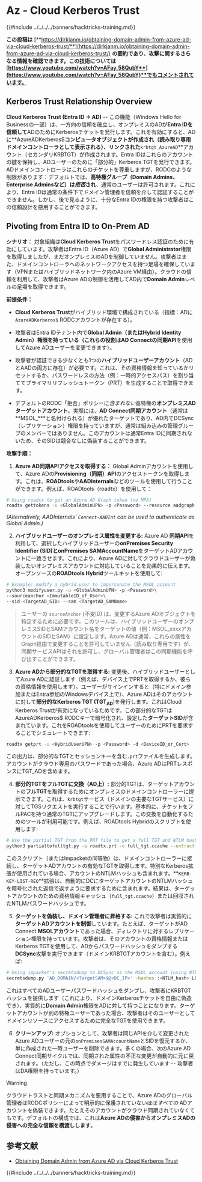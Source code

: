 # Az - Cloud Kerberos Trust

{{#include ../../../../banners/hacktricks-training.md}}

**この投稿は** [**https://dirkjanm.io/obtaining-domain-admin-from-azure-ad-via-cloud-kerberos-trust/**](https://dirkjanm.io/obtaining-domain-admin-from-azure-ad-via-cloud-kerberos-trust/) **の要約であり、攻撃に関するさらなる情報を確認できます。この技術については** [**https://www.youtube.com/watch?v=AFay_58QubY**](https://www.youtube.com/watch?v=AFay_58QubY)**でもコメントされています。**

## Kerberos Trust Relationship Overview

**Cloud Kerberos Trust (Entra ID -> AD)** -- この機能（Windows Hello for Businessの一部）は、一方向の信頼を確立し、オンプレミスのADが**Entra IDを信頼して**ADのためにKerberosチケットを発行します。これを有効にすると、ADに**AzureADKerberos$**コンピュータオブジェクトが作成され（読み取り専用ドメインコントローラとして表示される）、リンクされた**`krbtgt_AzureAD`**アカウント（セカンダリKRBTGT）が作成されます。Entra IDはこれらのアカウントの鍵を保持し、ADユーザーのために「部分的」Kerberos TGTを発行できます。ADドメインコントローラはこれらのチケットを尊重しますが、RODCのような制限があります：デフォルトでは、**高特権グループ（Domain Admins、Enterprise Adminsなど）は*拒否*され**、通常のユーザーは許可されます。これにより、Entra IDは通常の条件下でドメイン管理者を信頼を介して認証することができません。しかし、後で見るように、十分なEntra IDの権限を持つ攻撃者はこの信頼設計を悪用することができます。

## Pivoting from Entra ID to On-Prem AD

**シナリオ：** 対象組織は**Cloud Kerberos Trust**をパスワードレス認証のために有効にしています。攻撃者はEntra ID（Azure AD）で**Global Administrator**権限を取得しましたが、まだオンプレミスのADを制御していません。攻撃者はまた、ドメインコントローラへのネットワークアクセスを持つ足場を確保しています（VPNまたはハイブリッドネットワーク内のAzure VM経由）。クラウドの信頼を利用して、攻撃者はAzure ADの制御を活用してAD内で**Domain Admin**レベルの足場を取得できます。

**前提条件：**

-   **Cloud Kerberos Trust**がハイブリッド環境で構成されている（指標：ADに`AzureADKerberos$` RODCアカウントが存在する）。

-   攻撃者はEntra IDテナント内で**Global Admin（またはHybrid Identity Admin）**権限を持っている（これらの役割はAD Connectの**同期API**を使用してAzure ADユーザーを変更できます）。

-   攻撃者が認証できる少なくとも1つの**ハイブリッドユーザーアカウント**（ADとAADの両方に存在）が必要です。これは、その資格情報を知っているかリセットするか、パスワードレスの方法（例：一時的アクセスパス）を割り当ててプライマリリフレッシュトークン（PRT）を生成することで取得できます。

-   デフォルトのRODC「拒否」ポリシーに*含まれない*高特権の**オンプレミスADターゲットアカウント**。実際には、**AD Connect同期アカウント**（通常は**MSOL_***と名付けられる）が優れたターゲットであり、AD内でDCSync（レプリケーション）権限を持っていますが、通常は組み込みの管理グループのメンバーではありません。このアカウントは通常Entra IDに同期されないため、そのSIDは競合なしに偽装することができます。

**攻撃手順：**

1.  **Azure AD同期APIアクセスを取得する：** Global Adminアカウントを使用して、Azure ADの**Provisioning（同期）API**のアクセストークンを取得します。これは、**ROADtools**や**AADInternals**などのツールを使用して行うことができます。例えば、ROADtools（roadtx）を使用して：
```bash
# Using roadtx to get an Azure AD Graph token (no MFA)
roadtx gettokens -u <GlobalAdminUPN> -p <Password> --resource aadgraph
```
*(Alternatively, AADInternals' `Connect-AADInt` can be used to authenticate as Global Admin.)*

2.  **ハイブリッドユーザーのオンプレミス属性を変更する:** Azure AD **同期API**を利用して、選択したハイブリッドユーザーの**onPremises Security Identifier (SID)**と**onPremises SAMAccountName**をターゲットADアカウントに一致させます。これにより、Azure ADに対してクラウドユーザーが偽装したいオンプレミスアカウントに対応していることを効果的に伝えます。オープンソースの**ROADtools Hybrid**ツールキットを使用して:
```bash
# Example: modify a hybrid user to impersonate the MSOL account
python3 modifyuser.py -u <GlobalAdminUPN> -p <Password>\
--sourceanchor <ImmutableID_of_User>\
--sid <TargetAD_SID> --sam <TargetAD_SAMName>
```
> ユーザーの `sourceAnchor` (不変ID) は、変更するAzure ADオブジェクトを特定するために必要です。このツールは、ハイブリッドユーザーのオンプレミスSIDとSAMアカウント名をターゲットの値（例：MSOL_xxxxアカウントのSIDとSAM）に設定します。Azure ADは通常、これらの属性をGraph経由で変更することを許可していません（読み取り専用です）が、同期サービスAPIはそれを許可し、グローバル管理者はこの同期機能を呼び出すことができます。

3.  **Azure ADから部分的なTGTを取得する:** 変更後、ハイブリッドユーザーとしてAzure ADに認証します（例えば、デバイス上でPRTを取得するか、彼らの資格情報を使用します）。ユーザーがサインインすると（特にドメイン参加またはEntra参加のWindowsデバイス上で）、Azure ADはそのアカウントに対して**部分的なKerberos TGT (TGT**<sub>**AD**</sub>)を発行します。これはCloud Kerberos Trustが有効になっているためです。この部分的なTGTはAzureADKerberos$ RODCキーで暗号化され、設定した**ターゲットSID**が含まれています。これをROADtoolsを使用してユーザーのためにPRTを要求することでシミュレートできます:
```bash
roadtx getprt -u <HybridUserUPN> -p <Password> -d <DeviceID_or_Cert>
```
この出力は、部分的なTGTとセッションキーを含む`.prt`ファイルを生成します。アカウントがクラウド専用のパスワードであった場合、Azure ADはPRTレスポンスにTGT_ADを含めます。

4.  **部分的TGTをフルTGTに交換（AD上）:** 部分的TGTは、ターゲットアカウントの**フルTGT**を取得するためにオンプレミスのドメインコントローラーに提示できます。これは、`krbtgt`サービス（ドメインの主要なTGTサービス）に対してTGSリクエストを実行することで行います。基本的に、チケットをフルPACを持つ通常のTGTにアップグレードします。この交換を自動化するためのツールが利用可能です。例えば、ROADtools Hybridのスクリプトを使用します:
```bash
# Use the partial TGT from the PRT file to get a full TGT and NTLM hash
python3 partialtofulltgt.py -p roadtx.prt -o full_tgt.ccache --extract-hash
```
このスクリプト（またはImpacketの同等物）は、ドメインコントローラーに接続し、ターゲットADアカウントの有効なTGTを取得します。特別なKerberos拡張が使用されている場合、アカウントのNTLMハッシュも含まれます。**`KERB-KEY-LIST-REQ`**拡張は、自動的にDCにターゲットアカウントのNTLMハッシュを暗号化された返信で返すように要求するために含まれます。結果は、ターゲットアカウントのための資格情報キャッシュ（`full_tgt.ccache`）または回収されたNTLMパスワードハッシュです。

5.  **ターゲットを偽装し、ドメイン管理者に昇格する:** これで攻撃者は実質的に**ターゲットADアカウントを制御**しています。たとえば、ターゲットがAD Connect **MSOLアカウント**であった場合、ディレクトリに対するレプリケーション権限を持っています。攻撃者は、そのアカウントの資格情報またはKerberos TGTを使用して、ADからパスワードハッシュをダンプする**DCSync**攻撃を実行できます（ドメインKRBTGTアカウントを含む）。例えば:
```bash
# Using impacket's secretsdump to DCSync as the MSOL account (using NTLM hash)
secretsdump.py 'AD_DOMAIN/<TargetSAM>$@<DC_IP>' -hashes :<NTLM_hash> LOCAL
```
これはすべてのADユーザーパスワードハッシュをダンプし、攻撃者にKRBTGTハッシュを提供します（これにより、ドメインKerberosチケットを自由に偽造でき）、実質的に**Domain Admin**権限をADに対して持つことになります。ターゲットアカウントが別の特権ユーザーであった場合、攻撃者はそのユーザーとしてドメインリソースにアクセスするために完全なTGTを使用できます。

6.  **クリーンアップ:** オプションとして、攻撃者は同じAPIを介して変更されたAzure ADユーザーの元の`onPremisesSAMAccountName`とSIDを復元するか、単に作成された一時ユーザーを削除できます。多くの場合、次のAzure AD Connect同期サイクルでは、同期された属性の不正な変更が自動的に元に戻されます。（ただし、この時点でダメージはすでに発生しています -- 攻撃者はDA権限を持っています。）

> [!WARNING]
> クラウドトラストと同期メカニズムを悪用することで、Azure ADのグローバル管理者はRODCポリシーによって明示的に保護されていないほぼ*すべての* ADアカウントを偽装できます。たとえそのアカウントがクラウド同期されていなくてもです。デフォルトの構成では、これは**Azure ADの侵害からオンプレミスADの侵害への完全な信頼を橋渡しします**。

## 参考文献

- [Obtaining Domain Admin from Azure AD via Cloud Kerberos Trust](https://dirkjanm.io/obtaining-domain-admin-from-azure-ad-via-cloud-kerberos-trust/)

{{#include ../../../../banners/hacktricks-training.md}}
